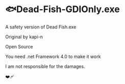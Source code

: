 # :fish:Dead-Fish-GDIOnly.exe
A safety version of Dead Fish.exe 

Original by kapi-n

Open Source

You need .net Framework 4.0 to make it work

I am not responsible for the damages. 

:mending_heart:
